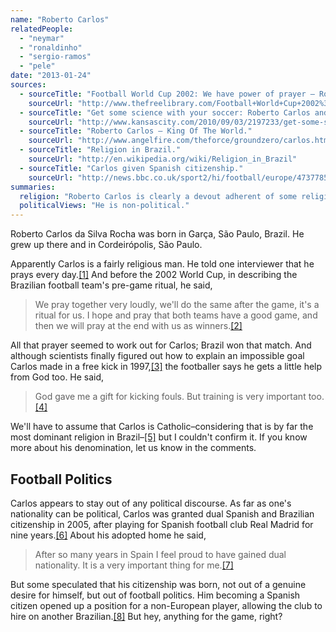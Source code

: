 ```yaml
---
name: "Roberto Carlos"
relatedPeople:
  - "neymar"
  - "ronaldinho"
  - "sergio-ramos"
  - "pele"
date: "2013-01-24"
sources:
  - sourceTitle: "Football World Cup 2002: We have power of prayer – Roberto Carlos."
    sourceUrl: "http://www.thefreelibrary.com/Football+World+Cup+2002%3A+We+have+power+of+prayer+-+Roberto+Carlos.-a088092372"
  - sourceTitle: "Get some science with your soccer: Roberto Carlos and the law of physics."
    sourceUrl: "http://www.kansascity.com/2010/09/03/2197233/get-some-science-with-your-soccer.html"
  - sourceTitle: "Roberto Carlos – King Of The World."
    sourceUrl: "http://www.angelfire.com/theforce/groundzero/carlos.html"
  - sourceTitle: "Religion in Brazil."
    sourceUrl: "http://en.wikipedia.org/wiki/Religion_in_Brazil"
  - sourceTitle: "Carlos given Spanish citizenship."
    sourceUrl: "http://news.bbc.co.uk/sport2/hi/football/europe/4737785.stm"
summaries:
  religion: "Roberto Carlos is clearly a devout adherent of some religion, most likely Catholicism."
  politicalViews: "He is non-political."
---
```


Roberto Carlos da Silva Rocha was born in Garça, São Paulo, Brazil. He grew up there and in Cordeirópolis, São Paulo.

Apparently Carlos is a fairly religious man. He told one interviewer that he prays every day.<a class="source-citation" href="#http%3A%2F%2Fwww.thefreelibrary.com%2FFootball%2BWorld%2BCup%2B2002%253A%2BWe%2Bhave%2Bpower%2Bof%2Bprayer%2B-%2BRoberto%2BCarlos.-a088092372" title="Football World Cup 2002: We have the power of prayer – Roberto Carlos.">[1]</a> And before the 2002 World Cup, in describing the Brazilian football team's pre-game ritual, he said,

>We pray together very loudly, we'll do the same after the game, it's a ritual for us. I hope and pray that both teams have a good game, and then we will pray at the end with us as winners.<a class="source-citation" href="#http%3A%2F%2Fwww.thefreelibrary.com%2FFootball%2BWorld%2BCup%2B2002%253A%2BWe%2Bhave%2Bpower%2Bof%2Bprayer%2B-%2BRoberto%2BCarlos.-a088092372" title="Football World Cup 2002: We have power of prayer – Roberto Carlos.">[2]</a>

All that prayer seemed to work out for Carlos; Brazil won that match. And although scientists finally figured out how to explain an impossible goal Carlos made in a free kick in 1997,<a class="source-citation" href="#http%3A%2F%2Fwww.kansascity.com%2F2010%2F09%2F03%2F2197233%2Fget-some-science-with-your-soccer.html" title="Get some science with your soccer: Roberto Carlos and the law of physics.">[3]</a> the footballer says he gets a little help from God too. He said,

>God gave me a gift for kicking fouls. But training is very important too.<a class="source-citation" href="#http%3A%2F%2Fwww.angelfire.com%2Ftheforce%2Fgroundzero%2Fcarlos.html" title="Roberto Carlos – King Of The World.">[4]</a>

We'll have to assume that Carlos is Catholic–considering that is by far the most dominant religion in Brazil–<a class="source-citation" href="#http%3A%2F%2Fen.wikipedia.org%2Fwiki%2FReligion_in_Brazil" title="Religion in Brazil.">[5]</a> but I couldn't confirm it. If you know more about his denomination, let us know in the comments.


## Football Politics

Carlos appears to stay out of any political discourse. As far as one's nationality can be political, Carlos was granted dual Spanish and Brazilian citizenship in 2005, after playing for Spanish football club Real Madrid for nine years.<a class="source-citation" href="#http%3A%2F%2Fnews.bbc.co.uk%2Fsport2%2Fhi%2Ffootball%2Feurope%2F4737785.stm" title="Carlos given Spanish citizenship.">[6]</a> About his adopted home he said,

>After so many years in Spain I feel proud to have gained dual nationality. It is a very important thing for me.<a class="source-citation" href="#http%3A%2F%2Fnews.bbc.co.uk%2Fsport2%2Fhi%2Ffootball%2Feurope%2F4737785.stm" title="Carlos given Spanish citizenship.">[7]</a>

But some speculated that his citizenship was born, not out of a genuine desire for himself, but out of football politics. Him becoming a Spanish citizen opened up a position for a non-European player, allowing the club to hire on another Brazilian.<a class="source-citation" href="#http%3A%2F%2Fnews.bbc.co.uk%2Fsport2%2Fhi%2Ffootball%2Feurope%2F4737785.stm" title="Carlos given Spanish citizenship.">[8]</a> But hey, anything for the game, right?